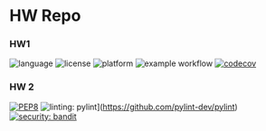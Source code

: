 # HW Repo

### HW1
![language](https://img.shields.io/badge/Language-Python-blue)
![license](https://img.shields.io/badge/License-MIT-green)
![platform](https://img.shields.io/badge/Platform-Linux-purple)
![example workflow](https://github.com/SE-Fall-2024/HW/actions/workflows/python-app.yml/badge.svg)
[![codecov](https://codecov.io/gh/SE-Fall-2024/HW/graph/badge.svg?token=MGDF8WAVSP)](https://codecov.io/gh/SE-Fall-2024/HW)

### HW 2
[![PEP8](https://img.shields.io/badge/code%20style-pep8-orange.svg)](https://www.python.org/dev/peps/pep-0008/)
![linting: pylint](https://img.shields.io/badge/linting-pylint-yellowgreen)](https://github.com/pylint-dev/pylint)
[![security: bandit](https://img.shields.io/badge/security-bandit-yellow.svg)](https://github.com/PyCQA/bandit)

